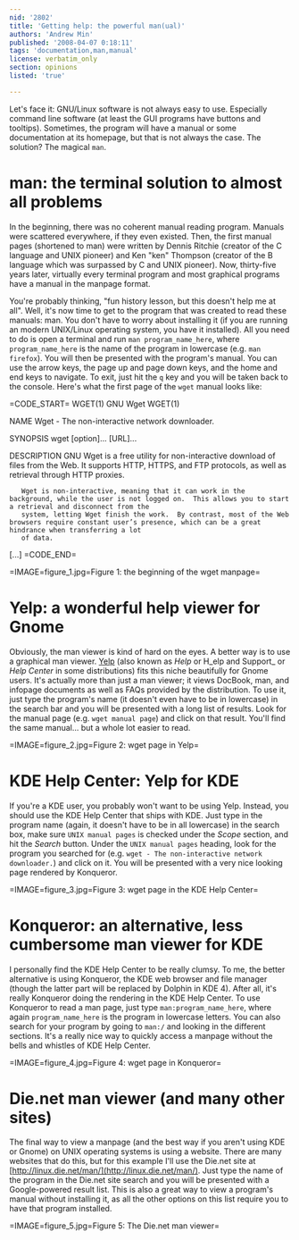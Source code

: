 ```yaml
---
nid: '2802'
title: 'Getting help: the powerful man(ual)'
authors: 'Andrew Min'
published: '2008-04-07 0:18:11'
tags: 'documentation,man,manual'
license: verbatim_only
section: opinions
listed: 'true'

---
```

Let's face it: GNU/Linux software is not always easy to use. Especially command line software (at least the GUI programs have buttons and tooltips). Sometimes, the program will have a manual or some documentation at its homepage, but that is not always the case. The solution? The magical `man`.

<!--break-->

# man: the terminal solution to almost all problems

In the beginning, there was no coherent manual reading program. Manuals were scattered everywhere, if they even existed. Then, the first manual pages (shortened to man) were written by Dennis Ritchie (creator of the C language and UNIX pioneer) and Ken "ken" Thompson (creator of the B language which was surpassed by C and UNIX pioneer). Now, thirty-five years later, virtually every terminal program and most graphical programs have a manual in the manpage format.

You're probably thinking, "fun history lesson, but this doesn't help me at all". Well, it's now time to get to the program that was created to read these manuals: man. You don't have to worry about installing it (if you are running an modern UNIX/Linux operating system, you have it installed). All you need to do is open a terminal and run `man program_name_here`, where `program_name_here` is the name of the program in lowercase (e.g. `man firefox`). You will then be presented with the program's manual. You can use the arrow keys, the page up and page down keys, and the home and end keys to navigate. To exit, just hit the `q` key and you will be taken back to the console. Here's what the first page of the `wget` manual looks like:

=CODE_START=
WGET(1)                GNU Wget                    WGET(1)

NAME
       Wget - The non-interactive network downloader.

SYNOPSIS
       wget [option]... [URL]...

DESCRIPTION
       GNU Wget is a free utility for non-interactive download of files from the Web.  It supports HTTP, HTTPS, and FTP protocols, as well as retrieval through HTTP proxies.

       Wget is non-interactive, meaning that it can work in the background, while the user is not logged on.  This allows you to start a retrieval and disconnect from the
       system, letting Wget finish the work.  By contrast, most of the Web browsers require constant user’s presence, which can be a great hindrance when transferring a lot
       of data.
[...]
=CODE_END=

=IMAGE=figure_1.jpg=Figure 1: the beginning of the wget manpage=

# Yelp: a wonderful help viewer for Gnome

Obviously, the man viewer is kind of hard on the eyes. A better way is to use a graphical man viewer. [Yelp](http://live.gnome.org/Yelp) (also known as _Help_ or H_elp and Support_ or _Help Center_ in some distributions) fits this niche beautifully for Gnome users. It's actually more than just a man viewer; it views DocBook, man, and infopage documents as well as FAQs provided by the distribution. To use it, just type the program's name (it doesn't even have to be in lowercase) in the search bar and you will be presented with a long list of results. Look for the manual page (e.g. `wget manual page`) and click on that result. You'll find the same manual... but a whole lot easier to read.

=IMAGE=figure_2.jpg=Figure 2: wget page in Yelp=

# KDE Help Center: Yelp for KDE

If you're a KDE user, you probably won't want to be using Yelp. Instead, you should use the KDE Help Center that ships with KDE. Just type in the program name (again, it doesn't have to be in all lowercase) in the search box, make sure `UNIX manual pages` is checked under the _Scope_ section, and hit the _Search_ button. Under the `UNIX manual pages` heading, look for the program you searched for (e.g. `wget - The non-interactive network downloader.`) and click on it. You will be presented with a very nice looking page rendered by Konqueror.

=IMAGE=figure_3.jpg=Figure 3: wget page in the KDE Help Center=

# Konqueror: an alternative, less cumbersome man viewer for KDE

I personally find the KDE Help Center to be really clumsy. To me, the better alternative is using Konqueror, the KDE web browser and file manager (though the latter part will be replaced by Dolphin in KDE 4). After all, it's really Konqueror doing the rendering in the KDE Help Center. To use Konqueror to read a man page, just type `man:program_name_here`, where again `program_name_here` is the program in lowercase letters. You can also search for your program by going to `man:/` and looking in the different sections. It's a really nice way to quickly access a manpage without the bells and whistles of KDE Help Center.

=IMAGE=figure_4.jpg=Figure 4: wget page in Konqueror=

# Die.net man viewer (and many other sites)

The final way to view a manpage (and the best way if you aren't using KDE or Gnome) on UNIX operating systems is using a website. There are many websites that do this, but for this example I'll use the Die.net site at [http://linux.die.net/man/](http://linux.die.net/man/). Just type the name of the program in the Die.net site search and you will be presented with a Google-powered result list. This is also a great way to view a program's manual without installing it, as all the other options on this list require you to have that program installed.

=IMAGE=figure_5.jpg=Figure 5: The Die.net man viewer=